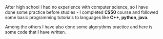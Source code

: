 After high school I had no experience with computer science, so I have done some practice before studies - I completed **CS50** course and followed some basic programming tutorials to languages like **C++, python, java**.

Among the others I have also done some algorythms practice and here is some code that I have written.
